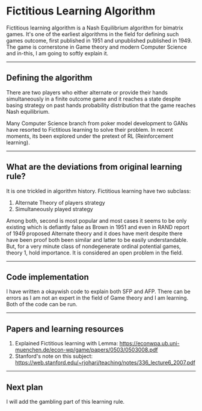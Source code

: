 # Fictitious Learning Algorithm

Fictitious learning algorithm is a Nash Equilibrium algorithm for bimatrix games. It's one of the earliest algorithms in the field for defining such games outcome, first published in 1951 and unpublished published in 1949. The game is cornerstone in Game theory and modern Computer Science and in-this, I am going to softly explain it. 

---

## Defining the algorithm

There are two players who either alternate or provide their hands simultaneously in a finite outcome game and it reaches a state despite basing strategy on past hands probability distribution that the game reaches Nash equilibrium. 

Many Computer Science branch from poker model development to GANs have resorted to Fictitious learning to solve their problem. In recent moments, its been explored under the pretext of RL (Reinforcement learning). 

---

## What are the deviations from original learning rule?

It is one trickled in algorithm history. Fictitious learning have two subclass:

1. Alternate Theory of players strategy  
2. Simultaneously played strategy

Among both, second is most popular and most cases it seems to be only existing which is defiantly false as Brown in 1951 and even in RAND report of 1949 proposed Alternate theory and it does have merit despite there have been proof both been similar and latter to be easily understandable. But, for a very minute class of nondegenerate ordinal potential games, theory 1, hold importance. It is considered an open problem in the field. 

---

## Code implementation

I have written a okaywish code to explain both SFP and AFP. There can be errors as I am not an expert in the field of Game theory and I am learning. Both of the code can be run. 

---

## Papers and learning resources

1. Explained Fictitious learning with Lemma: https://econwpa.ub.uni-muenchen.de/econ-wp/game/papers/0503/0503008.pdf  
2. Stanford's note on this subject: https://web.stanford.edu/~rjohari/teaching/notes/336_lecture6_2007.pdf  

---

## Next plan

I will add the gambling part of this learning rule. 

